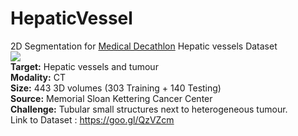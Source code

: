 # HepaticVessel
2D Segmentation for [Medical Decathlon](http://medicaldecathlon.com/) Hepatic vessels Dataset  
<img  src = "http://medicaldecathlon.com/img/hepaticves.png"  align="center"></img> <br />
**Target:** Hepatic vessels and tumour  
**Modality:** CT  
**Size:** 443 3D volumes (303 Training + 140 Testing)  
**Source:** Memorial Sloan Kettering Cancer Center  
**Challenge:** Tubular small structures next to heterogeneous tumour.  
Link to Dataset : https://goo.gl/QzVZcm

